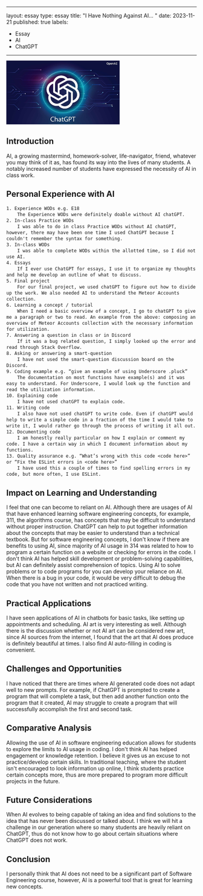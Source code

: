 
---
layout: essay
type: essay
title: "I Have Nothing Against AI... "
date: 2023-11-21
published: true
labels:
  - Essay
  - AI
  - ChatGPT
---

<img width="300px" class="rounded float-start pe-4" src="/img/essay/chatgpt_assistente.jpg">

## Introduction

AI, a growing mastermind, homework-solver, life-navigator, friend, whatever you may think of it as, has found its way into the lives of many students. A notably increased number of students have expressed the necessity of AI in class work. 

## Personal Experience with AI

	1. Experience WODs e.g. E18
		The Experience WODs were definitely doable without AI chatGPT.
	2. In-class Practice WODs
		I was able to do in class Practice WODs without AI chatGPT, however, there may have been one time I used ChatGPT because I couldn't remember the syntax for something.
	3. In-class WODs
		I was able to complete WODs within the allotted time, so I did not use AI.
	4. Essays
		If I ever use ChatGPT for essays, I use it to organize my thoughts and help me develop an outline of what to discuss.
	5. Final project
		For our final project, we used chatGPT to figure out how to divide up the work. We also needed AI to understand the Meteor Accounts collection.
	6. Learning a concept / tutorial
		When I need a basic overview of a concept, I go to chatGPT to give me a paragraph or two to read. An example from the above: composing an overview of Meteor Accounts collection with the necessary information for utilization.
	7. Answering a question in class or in Discord
		If it was a bug related question, I simply looked up the error and read through Stack Overflow.
	8. Asking or answering a smart-question
		I have not used the smart-question discussion board on the Discord.
	9. Coding example e.g. “give an example of using Underscore .pluck”
		The documentation on most functions have example(s) and it was easy to understand. For Underscore, I would look up the function and read the utilization information.
	10. Explaining code
		I have not used chatGPT to explain code. 
	11. Writing code
		I also have not used chatGPT to write code. Even if chatGPT would help to write a simple code in a fraction of the time I would take to write it, I would rather go through the process of writing it all out.
	12. Documenting code
		I am honestly really particular on how I explain or comment my code. I have a certain way in which I document information about my functions.
	13. Quality assurance e.g. “What’s wrong with this code <code here>” or “Fix the ESLint errors in <code here>”
		I have used this a couple of times to find spelling errors in my code, but more often, I use ESLint.
## Impact on Learning and Understanding

I feel that one can become to reliant on AI. Although there are usages of AI that have enhanced learning software engineering concepts, for example, 311, the algorithms course, has concepts that may be difficult to understand without proper instruction. ChatGPT can help to put together information about the concepts that may be easier to understand than a technical textbook. But for software engineering concepts, I don't know if there are benefits to using AI, since majority of AI usage in 314 was related to how to program a certain function on a website or checking for errors in the code.
I don't think AI has helped skill development or problem-solving capabilities, but AI can definitely assist comprehension of topics. Using AI to solve problems or to code programs for you can develop your reliance on AI. When there is a bug in your code, it would be very difficult to debug the code that you have not written and not practiced writing.
## Practical Applications

I have seen applications of AI in chatbots for basic tasks, like setting up appointments and scheduling. AI art is very interesting as well. Although there is the discussion whether or not AI art can be considered new art, since AI sources from the internet, I found that the art that AI does produce is definitely beautiful at times. 
I also find AI auto-filling in coding is convenient.
## Challenges and Opportunities

I have noticed that there are times where AI generated code does not adapt well to new prompts. For example, if ChatGPT is prompted to create a program that will complete a task, but then add another function onto the program that it created, AI may struggle to create a program that will successfully accomplish the first and second task. 
## Comparative Analysis

Allowing the use of AI in software engineering education allows for students to explore the limits to AI usage in coding. I don't think AI has helped engagement or knowledge retention. I believe it gives us an excuse to not practice/develop certain skills. In traditional teaching, where the student isn't encouraged to look information up online, I think students practice certain concepts more, thus are more prepared to program more difficult projects in the future.
## Future Considerations

When AI evolves to being capable of taking an idea and find solutions to the idea that has never been discussed or talked about. I think we will hit a challenge in our generation where so many students are heavily reliant on ChatGPT, thus do not know how to go about certain situations where ChatGPT does not work. 
## Conclusion

I personally think that AI does not need to be a significant part of Software Engineering course, however, AI is a powerful tool that is great for learning new concepts. 

